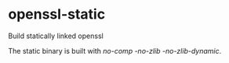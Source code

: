 # openssl-static
Build statically linked openssl

The static binary is built with *no-comp -no-zlib -no-zlib-dynamic*.